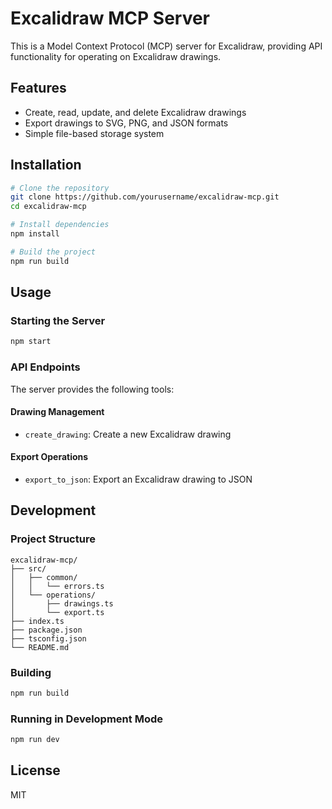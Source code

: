 # Excalidraw MCP Server

This is a Model Context Protocol (MCP) server for Excalidraw, providing API functionality for operating on Excalidraw drawings.

## Features

- Create, read, update, and delete Excalidraw drawings
- Export drawings to SVG, PNG, and JSON formats
- Simple file-based storage system

## Installation

```bash
# Clone the repository
git clone https://github.com/yourusername/excalidraw-mcp.git
cd excalidraw-mcp

# Install dependencies
npm install

# Build the project
npm run build
```

## Usage

### Starting the Server

```bash
npm start
```

### API Endpoints

The server provides the following tools:

#### Drawing Management

- `create_drawing`: Create a new Excalidraw drawing

#### Export Operations

- `export_to_json`: Export an Excalidraw drawing to JSON

## Development

### Project Structure

```
excalidraw-mcp/
├── src/
│   ├── common/
│   │   └── errors.ts
│   └── operations/
│       ├── drawings.ts
│       └── export.ts
├── index.ts
├── package.json
├── tsconfig.json
└── README.md
```

### Building

```bash
npm run build
```

### Running in Development Mode

```bash
npm run dev
```

## License

MIT 